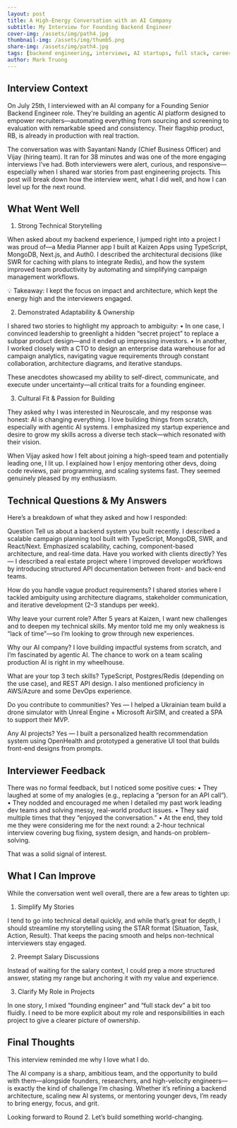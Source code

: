 ```yaml
---
layout: post
title: A High-Energy Conversation with an AI Company
subtitle: My Interview for Founding Backend Engineer
cover-img: /assets/img/path4.jpg
thumbnail-img: /assets/img/thumb5.png
share-img: /assets/img/path4.jpg
tags: [backend engineering, interviews, AI startups, full stack, career journey]
author: Mark Truong
---
```


## Interview Context

On July 25th, I interviewed with an AI company for a Founding Senior Backend Engineer role. They're building an agentic AI platform designed to empower recruiters—automating everything from sourcing and screening to evaluation with remarkable speed and consistency. Their flagship product, RB, is already in production with real traction.

The conversation was with Sayantani Nandy (Chief Business Officer) and Vijay (hiring team). It ran for 38 minutes and was one of the more engaging interviews I’ve had. Both interviewers were alert, curious, and responsive—especially when I shared war stories from past engineering projects. This post will break down how the interview went, what I did well, and how I can level up for the next round.

## What Went Well

1. Strong Technical Storytelling

When asked about my backend experience, I jumped right into a project I was proud of—a Media Planner app I built at Kaizen Apps using TypeScript, MongoDB, Next.js, and Auth0. I described the architectural decisions (like SWR for caching with plans to integrate Redis), and how the system improved team productivity by automating and simplifying campaign management workflows.

💡 Takeaway: I kept the focus on impact and architecture, which kept the energy high and the interviewers engaged.

2. Demonstrated Adaptability & Ownership

I shared two stories to highlight my approach to ambiguity:
	•	In one case, I convinced leadership to greenlight a hidden “secret project” to replace a subpar product design—and it ended up impressing investors.
	•	In another, I worked closely with a CTO to design an enterprise data warehouse for ad campaign analytics, navigating vague requirements through constant collaboration, architecture diagrams, and iterative standups.

These anecdotes showcased my ability to self-direct, communicate, and execute under uncertainty—all critical traits for a founding engineer.

3. Cultural Fit & Passion for Building

They asked why I was interested in Neuroscale, and my response was honest: AI is changing everything. I love building things from scratch, especially with agentic AI systems. I emphasized my startup experience and desire to grow my skills across a diverse tech stack—which resonated with their vision.

When Vijay asked how I felt about joining a high-speed team and potentially leading one, I lit up. I explained how I enjoy mentoring other devs, doing code reviews, pair programming, and scaling systems fast. They seemed genuinely pleased by my enthusiasm.

## Technical Questions & My Answers

Here’s a breakdown of what they asked and how I responded:

Question
Tell us about a backend system you built recently.	I described a scalable campaign planning tool built with TypeScript, MongoDB, SWR, and React/Next. Emphasized scalability, caching, component-based architecture, and real-time data.
Have you worked with clients directly?	Yes — I described a real estate project where I improved developer workflows by introducing structured API documentation between front- and back-end teams.

How do you handle vague product requirements?	I shared stories where I tackled ambiguity using architecture diagrams, stakeholder communication, and iterative development (2–3 standups per week).

Why leave your current role?	After 5 years at Kaizen, I want new challenges and to deepen my technical skills. My mentor told me my only weakness is “lack of time”—so I’m looking to grow through new experiences.

Why our AI company?	I love building impactful systems from scratch, and I’m fascinated by agentic AI. The chance to work on a team scaling production AI is right in my wheelhouse.

What are your top 3 tech skills?	TypeScript, Postgres/Redis (depending on the use case), and REST API design. I also mentioned proficiency in AWS/Azure and some DevOps experience.

Do you contribute to communities?	Yes — I helped a Ukrainian team build a drone simulator with Unreal Engine + Microsoft AirSIM, and created a SPA to support their MVP.

Any AI projects?	Yes — I built a personalized health recommendation system using OpenHealth and prototyped a generative UI tool that builds front-end designs from prompts.

## Interviewer Feedback

There was no formal feedback, but I noticed some positive cues:
	• They laughed at some of my analogies (e.g., replacing a “person for an API call”).
	• They nodded and encouraged me when I detailed my past work leading dev teams and solving messy, real-world product issues.
	• They said multiple times that they “enjoyed the conversation.”
	• At the end, they told me they were considering me for the next round: a 2-hour technical interview covering bug fixing, system design, and hands-on problem-solving.

That was a solid signal of interest.

## What I Can Improve

While the conversation went well overall, there are a few areas to tighten up:

1. Simplify My Stories

I tend to go into technical detail quickly, and while that’s great for depth, I should streamline my storytelling using the STAR format (Situation, Task, Action, Result). That keeps the pacing smooth and helps non-technical interviewers stay engaged.

2. Preempt Salary Discussions

Instead of waiting for the salary context, I could prep a more structured answer, stating my range but anchoring it with my value and experience.

3. Clarify My Role in Projects

In one story, I mixed “founding engineer” and “full stack dev” a bit too fluidly. I need to be more explicit about my role and responsibilities in each project to give a clearer picture of ownership.

## Final Thoughts

This interview reminded me why I love what I do.

The AI company is a sharp, ambitious team, and the opportunity to build with them—alongside founders, researchers, and high-velocity engineers—is exactly the kind of challenge I’m chasing. Whether it’s refining a backend architecture, scaling new AI systems, or mentoring younger devs, I’m ready to bring energy, focus, and grit.

Looking forward to Round 2. Let’s build something world-changing.

